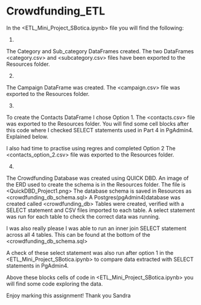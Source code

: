 # Crowdfunding_ETL

In the <ETL_Mini_Project_SBotica.ipynb> file you will find the following:

1.  
The Category and Sub_category DataFrames created.
The two DataFrames <category.csv> and <subcategory.csv> files have been exported to the Resources folder.

2.
The Campaign DataFrame was created.
The <campaign.csv> file was exported to the Resources folder.

3.
To create the Contacts DataFrame I chose Option 1.
The <contacts.csv> file was exported to the Resources folder.
You will find some cell blocks after this code where I checked SELECT statements used in Part 4 in PgAdmin4.
Explained below.

I also had time to practise using regres and completed Option 2
The <contacts_option_2.csv> file was exported to the Resources folder.

4.
The Crowdfunding Database was created using QUICK DBD.
An image of the ERD used to create the schema is in the Resources folder.
The file is <QuickDBD_Project1.png>
The database schema is saved in Resources as <crowdfunding_db_schema.sql>
A Postgres(pgAdmin4)database was created called <crowdfunding_db>
Tables were created, verified with a SELECT statement and CSV files imported to each table.
A select statement was run for each table to check the correct data was running.

I was also really please I was able to run an inner join SELECT statement across all 4 tables.
This can be found at the bottom of the <crowdfunding_db_schema.sql>

A check of these select statement was also run after option 1 in the <ETL_Mini_Project_SBotica.ipynb> to compare data extracted with SELECT statements in PgAdmin4.

Above these blocks cells of code in <ETL_Mini_Project_SBotica.ipynb> you will find some code exploring the data.

Enjoy marking this assignment!
Thank you
Sandra

